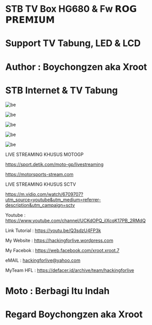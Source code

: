 # STB TV Box HG680 & Fw 𝗥𝗢𝗚 𝗣𝗥𝗘𝗠𝗜𝗨𝗠

# Support TV Tabung, LED & LCD

# Author : Boychongzen aka Xroot

# STB Internet & TV Tabung

![be](https://raw.githubusercontent.com/boychongzen18/STB/main/internet.jpg) 

![be](https://raw.githubusercontent.com/boychongzen18/STB/main/rog.jpg) 

![be](https://raw.githubusercontent.com/boychongzen18/STB/main/sctv.jpg) 

![be](https://raw.githubusercontent.com/boychongzen18/STB/main/yt.jpg) 


![be](https://raw.githubusercontent.com/boychongzen18/STB/main/stb_tv_tabung.jpg) 

LIVE STREAMING KHUSUS MOTOGP


https://sport.detik.com/moto-gp/livestreaming


https://motorsports-stream.com



LIVE STREAMING KHUSUS SCTV

https://m.vidio.com/watch/6709707?utm_source=youtube&utm_medium=referrer-description&utm_campaign=sctv


Youtube       : https://www.youtube.com/channel/UCKdOPQ_iIXcqK17PB_2RMdQ

Link Tutorial : https://youtu.be/Q3sdzU4FP3k

My Website    : https://hackingforlive.wordpress.com

My Facebok    : https://web.facebook.com/xroot.xroot.7

eMAIL         : hackingforlive@yahoo.com      

MyTeam HFL    : https://defacer.id/archive/team/hackingforlive

# Moto : Berbagi Itu Indah

# Regard Boychongzen aka Xroot


